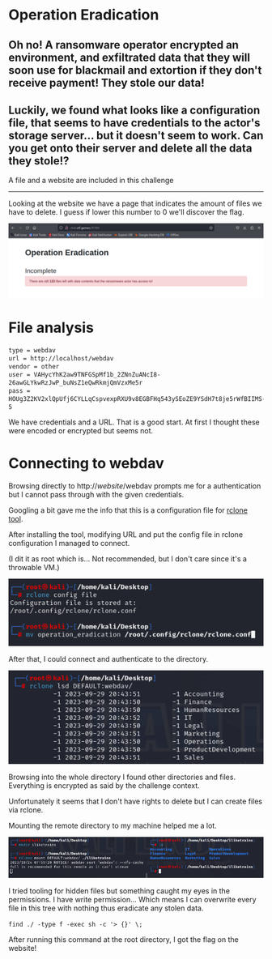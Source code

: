 # Operation Eradication
## Oh no! A ransomware operator encrypted an environment, and exfiltrated data that they will soon use for blackmail and extortion if they don't receive payment! They stole our data! 

## Luckily, we found what looks like a configuration file, that seems to have credentials to the actor's storage server... but it doesn't seem to work. Can you get onto their server and delete all the data they stole!?

A file and a website are included in this challenge


---


Looking at the website we have a page that indicates the amount of files we have to delete. I guess if lower this number to 0 we'll discover the flag.

![Alt text](image-1.png)

# File analysis

```
type = webdav
url = http://localhost/webdav
vendor = other
user = VAHycYhK2aw9TNFGSpMf1b_2ZNnZuANcI8-26awGLYkwRzJwP_buNsZ1eQwRkmjQmVzxMe5r
pass = HOUg3Z2KV2xlQpUfj6CYLLqCspvexpRXU9v8EGBFHq543ySEoZE9YSdH7t8je5rWfBIIMS-5
```

We have credentials and a URL. That is a good start. At first I thought these were encoded or encrypted but seems not.

# Connecting to webdav

Browsing directly to http://$website$/webdav prompts me for a authentication but I cannot pass through with the given credentials.

Googling a bit gave me the info that this is a configuration file for [rclone tool](https://rclone.org/).

After installing the tool, modifying URL and put the config file in rclone configuration I managed to connect.

(I dit it as root which is... Not recommended, but I don't care since it's a throwable VM.)

![Alt text](image.png)

After that, I could connect and authenticate to the directory.

![Alt text](image-2.png)


Browsing into the whole directory I found other directories and files. Everything is encrypted as said by the challenge context.

Unfortunately it seems that I don't have rights to delete but I can create files via rclone.

Mounting the remote directory to my machine helped me a lot.

![Alt text](image-3.png)


I tried tooling for hidden files but something caught my eyes in the permissions. I have write permission... Which means I can overwrite every file in this tree with nothing thus eradicate any stolen data.

`find ./ -type f -exec sh -c '> {}' \;`

After running this command at the root directory, I got the flag on the website!

